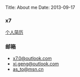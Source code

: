 Title: About me
Date: 2013-09-17

### x7

[个人简历](https://github.com/x7hub/myCV/blob/master/myCV.pdf?raw=true)

### 邮箱

* x7.0@outlook.com
* xi.geng@outlook.com
* as_to@msn.cn
